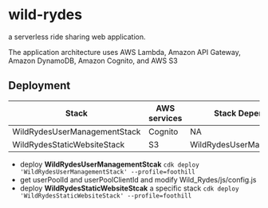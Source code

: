 # wild-rydes

a serverless ride sharing web application.

The application architecture uses AWS Lambda, Amazon API Gateway, Amazon DynamoDB, Amazon Cognito, and AWS S3

## Deployment

| Stack                        | AWS services | Stack Dependencies           |
| ---------------------------- | ------------ | ---------------------------- |
| WildRydesUserManagementStack | Cognito      | NA                           |
| WildRydesStaticWebsiteStack  | S3           | WildRydesUserManagementStack |

- deploy **WildRydesUserManagementStcak** `cdk deploy 'WildRydesUserManagementStack' --profile=foothill`
- get userPoolId and userPoolClientId and modify Wild_Rydes/js/config.js
- deploy **WildRydesStaticWebsiteStcak** a specific stack `cdk deploy 'WildRydesStaticWebsiteStack' --profile=foothill`
